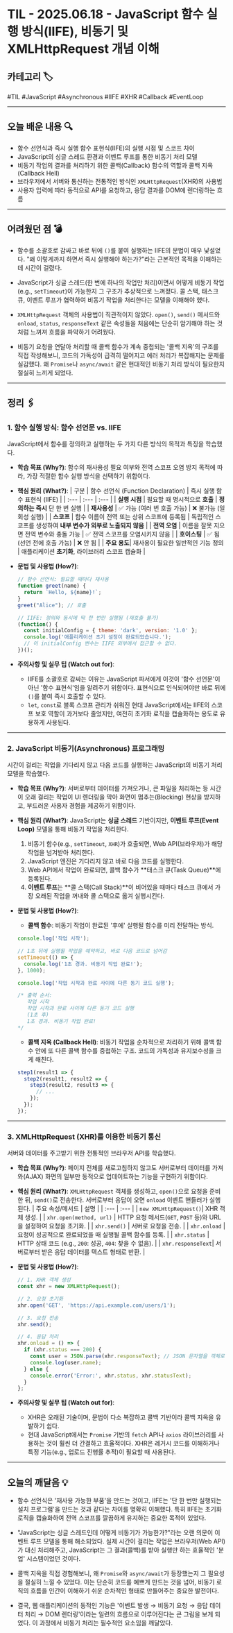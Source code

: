 # TIL - 2025.06.18 - JavaScript 함수 실행 방식(IIFE), 비동기 및 XMLHttpRequest 개념 이해

## 카테고리 🏷️

#TIL #JavaScript #Asynchronous #IIFE #XHR #Callback #EventLoop

---

## 오늘 배운 내용 🔍

- 함수 선언식과 즉시 실행 함수 표현식(IIFE)의 실행 시점 및 스코프 차이
- JavaScript의 싱글 스레드 환경과 이벤트 루프를 통한 비동기 처리 모델
- 비동기 작업의 결과를 처리하기 위한 콜백(Callback) 함수의 역할과 콜백 지옥(Callback Hell)
- 브라우저에서 서버와 통신하는 전통적인 방식인 `XMLHttpRequest`(XHR)의 사용법
- 사용자 입력에 따라 동적으로 API를 요청하고, 응답 결과를 DOM에 렌더링하는 흐름

---

## 어려웠던 점 💣

* 함수를 소괄호로 감싸고 바로 뒤에 `()`를 붙여 실행하는 IIFE의 문법이 매우 낯설었다. "왜 이렇게까지 하면서 즉시 실행해야 하는가?"라는 근본적인 목적을 이해하는 데 시간이 걸렸다.

* JavaScript가 싱글 스레드(한 번에 하나의 작업만 처리)이면서 어떻게 비동기 작업(e.g., `setTimeout`)이 가능한지 그 구조가 추상적으로 느껴졌다. 콜 스택, 태스크 큐, 이벤트 루프가
  협력하여 비동기 작업을 처리한다는 모델을 이해해야 했다.

* `XMLHttpRequest` 객체의 사용법이 직관적이지 않았다. `open()`, `send()` 메서드와 `onload`, `status`, `responseText` 같은 속성들을 처음에는 단순히 암기해야
  하는 것처럼 느껴져 흐름을 파악하기 어려웠다.

* 비동기 요청을 연달아 처리할 때 콜백 함수가 계속 중첩되는 '콜백 지옥'의 구조를 직접 작성해보니, 코드의 가독성이 급격히 떨어지고 에러 처리가 복잡해지는 문제를 실감했다. 왜 `Promise`나
  `async/await` 같은 현대적인 비동기 처리 방식이 필요한지 절실히 느끼게 되었다.

---

## 정리 🖇️

### 1. 함수 실행 방식: 함수 선언문 vs. IIFE

JavaScript에서 함수를 정의하고 실행하는 두 가지 다른 방식의 목적과 특징을 학습했다.

* **학습 목표 (Why?)**:
  함수의 재사용성 필요 여부와 전역 스코프 오염 방지 목적에 따라, 가장 적절한 함수 실행 방식을 선택하기 위함이다.

* **핵심 원리 (What?)**:
  | 구분 | 함수 선언식 (Function Declaration) | 즉시 실행 함수 표현식 (IIFE) |
  | :--- | :--- | :--- |
  | **실행 시점** | 필요할 때 명시적으로 **호출** | **정의하는 즉시** 단 한 번 실행 |
  | **재사용성** | ✅ 가능 (여러 번 호출 가능) | ❌ 불가능 (일회성 실행) |
  | **스코프** | 함수 이름이 전역 또는 상위 스코프에 등록됨 | 독립적인 스코프를 생성하여 **내부 변수가 외부로 노출되지 않음** |
  | **전역 오염** | 이름을 잘못 지으면 전역 변수와 충돌 가능 | ✅ 전역 스코프를 오염시키지 않음 |
  | **호이스팅** | ✅ 됨 (선언 전에 호출 가능) | ❌ 안 됨 |
  | **주요 용도**| 재사용이 필요한 일반적인 기능 정의 | 애플리케이션 **초기화**, 라이브러리 스코프 캡슐화 |

* **문법 및 사용법 (How?)**:
  ```javascript
  // 함수 선언식: 필요할 때마다 재사용
  function greet(name) {
    return `Hello, ${name}!`;
  }
  greet("Alice"); // 호출

  // IIFE: 정의와 동시에 딱 한 번만 실행됨 (재호출 불가)
  (function() {
    const initialConfig = { theme: 'dark', version: '1.0' };
    console.log('애플리케이션 초기 설정이 완료되었습니다.');
    // 이 initialConfig 변수는 IIFE 외부에서 접근할 수 없다.
  })();
  ```

* **주의사항 및 실무 팁 (Watch out for)**:
    * IIFE를 소괄호로 감싸는 이유는 JavaScript 파서에게 이것이 '함수 선언문'이 아닌 '함수 표현식'임을 알려주기 위함이다. 표현식으로 인식되어야만 바로 뒤에 `()`를 붙여 즉시 호출할 수 있다.
    * `let`, `const`로 블록 스코프 관리가 쉬워진 현대 JavaScript에서는 IIFE의 스코프 보호 역할이 과거보다 줄었지만, 여전히 초기화 로직을 캡슐화하는 용도로 유용하게 사용된다.

---

### 2. JavaScript 비동기(Asynchronous) 프로그래밍

시간이 걸리는 작업을 기다리지 않고 다음 코드를 실행하는 JavaScript의 비동기 처리 모델을 학습했다.

* **학습 목표 (Why?)**:
  서버로부터 데이터를 가져오거나, 큰 파일을 처리하는 등 시간이 오래 걸리는 작업이 UI 렌더링을 막아 화면이 멈추는(Blocking) 현상을 방지하고, 부드러운 사용자 경험을 제공하기 위함이다.

* **핵심 원리 (What?)**:
  JavaScript는 **싱글 스레드** 기반이지만, **이벤트 루프(Event Loop)** 모델을 통해 비동기 작업을 처리한다.
    1. 비동기 함수(e.g., `setTimeout`, `XHR`)가 호출되면, Web API(브라우저)가 해당 작업을 넘겨받아 처리한다.
    2. JavaScript 엔진은 기다리지 않고 바로 다음 코드를 실행한다.
    3. Web API에서 작업이 완료되면, 콜백 함수가 **태스크 큐(Task Queue)**에 등록된다.
    4. **이벤트 루프**는 **콜 스택(Call Stack)**이 비어있을 때마다 태스크 큐에서 가장 오래된 작업을 꺼내와 콜 스택으로 옮겨 실행시킨다.

* **문법 및 사용법 (How?)**:
    * **콜백 함수**: 비동기 작업이 완료된 '후에' 실행될 함수를 미리 전달하는 방식.
  ```javascript
  console.log('작업 시작');

  // 1초 뒤에 실행될 작업을 예약하고, 바로 다음 코드로 넘어감
  setTimeout(() => {
    console.log('1초 경과. 비동기 작업 완료!');
  }, 1000);

  console.log('작업 시작과 완료 사이에 다른 동기 코드 실행');

  /* 출력 순서:
     작업 시작
     작업 시작과 완료 사이에 다른 동기 코드 실행
     (1초 후)
     1초 경과. 비동기 작업 완료!
  */
  ```
    * **콜백 지옥 (Callback Hell)**: 비동기 작업을 순차적으로 처리하기 위해 콜백 함수 안에 또 다른 콜백 함수를 중첩하는 구조. 코드의 가독성과 유지보수성을 크게 해친다.
  ```javascript
  step1(result1 => {
    step2(result1, result2 => {
      step3(result2, result3 => {
        // ...
      });
    });
  });
  ```

---

### 3. XMLHttpRequest (XHR)를 이용한 비동기 통신

서버와 데이터를 주고받기 위한 전통적인 브라우저 API를 학습했다.

* **학습 목표 (Why?)**:
  페이지 전체를 새로고침하지 않고도 서버로부터 데이터를 가져와(AJAX) 화면의 일부만 동적으로 업데이트하는 기능을 구현하기 위함이다.

* **핵심 원리 (What?)**:
  `XMLHttpRequest` 객체를 생성하고, `open()`으로 요청을 준비한 뒤, `send()`로 전송한다. 서버로부터 응답이 오면 `onload` 이벤트 핸들러가 실행된다.
  | 주요 속성/메서드 | 설명 |
  | :--- | :--- |
  | `new XMLHttpRequest()`| XHR 객체 생성. |
  | `xhr.open(method, url)` | HTTP 요청 메서드(`GET`, `POST` 등)와 URL을 설정하여 요청을 초기화. |
  | `xhr.send()` | 서버로 요청을 전송. |
  | `xhr.onload` | 요청이 성공적으로 완료되었을 때 실행될 콜백 함수를 등록. |
  | `xhr.status` | HTTP 상태 코드 (e.g., `200`: 성공, `404`: 찾을 수 없음). |
  | `xhr.responseText`| 서버로부터 받은 응답 데이터를 텍스트 형태로 반환. |

* **문법 및 사용법 (How?)**:
  ```javascript
  // 1. XHR 객체 생성
  const xhr = new XMLHttpRequest();

  // 2. 요청 초기화
  xhr.open('GET', 'https://api.example.com/users/1');

  // 3. 요청 전송
  xhr.send();

  // 4. 응답 처리
  xhr.onload = () => {
    if (xhr.status === 200) {
      const user = JSON.parse(xhr.responseText); // JSON 문자열을 객체로 변환
      console.log(user.name);
    } else {
      console.error('Error:', xhr.status, xhr.statusText);
    }
  };
  ```

* **주의사항 및 실무 팁 (Watch out for)**:
    * XHR은 오래된 기술이며, 문법이 다소 복잡하고 콜백 기반이라 콜백 지옥을 유발하기 쉽다.
    * 현대 JavaScript에서는 `Promise` 기반의 `fetch` API나 `axios` 라이브러리를 사용하는 것이 훨씬 더 간결하고 효율적이다. XHR은 레거시 코드를 이해하거나 특정 기능(e.g.,
      업로드 진행률 추적)이 필요할 때 사용된다.

---

## 오늘의 깨달음 💡

* 함수 선언식은 '재사용 가능한 부품'을 만드는 것이고, IIFE는 '단 한 번만 실행되는 설치 프로그램'을 만드는 것과 같다는 차이를 명확히 이해했다. 특히 IIFE는 초기화 로직을 캡슐화하여 전역 스코프를
  깔끔하게 유지하는 중요한 목적이 있었다.

* "JavaScript는 싱글 스레드인데 어떻게 비동기가 가능한가?"라는 오랜 의문이 이벤트 루프 모델을 통해 해소되었다. 실제 시간이 걸리는 작업은 브라우저(Web API)가 대신 처리해주고,
  JavaScript는 그 결과(콜백)를 받아 실행만 하는 효율적인 '분업' 시스템이었던 것이다.

* 콜백 지옥을 직접 경험해보니, 왜 `Promise`와 `async/await`가 등장했는지 그 필요성을 절실히 느낄 수 있었다. 이는 단순히 코드를 예쁘게 만드는 것을 넘어, 비동기 로직의 흐름을 인간이 이해하기
  쉬운 순차적인 형태로 만들어주는 중요한 발전이다.

* 결국, 웹 애플리케이션의 동적인 기능은 '이벤트 발생 → 비동기 요청 → 응답 데이터 처리 → DOM 렌더링'이라는 일련의 흐름으로 이루어진다는 큰 그림을 보게 되었다. 이 과정에서 비동기 처리는 필수적인
  요소임을 깨달았다.